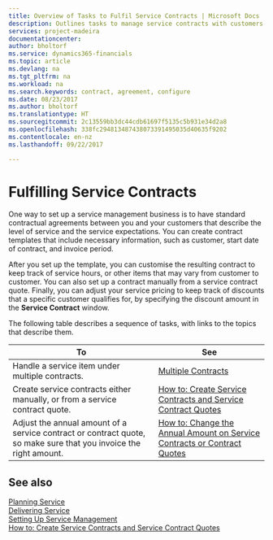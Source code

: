 ```yaml
---
title: Overview of Tasks to Fulfil Service Contracts | Microsoft Docs
description: Outlines tasks to manage service contracts with customers.
services: project-madeira
documentationcenter: 
author: bholtorf
ms.service: dynamics365-financials
ms.topic: article
ms.devlang: na
ms.tgt_pltfrm: na
ms.workload: na
ms.search.keywords: contract, agreement, configure
ms.date: 08/23/2017
ms.author: bholtorf
ms.translationtype: HT
ms.sourcegitcommit: 2c13559bb3dc44cdb61697f5135c5b931e34d2a8
ms.openlocfilehash: 338fc294813487438073391495035d40635f9202
ms.contentlocale: en-nz
ms.lasthandoff: 09/22/2017

---
```

# <a name="fulfilling-service-contracts"></a>Fulfilling Service Contracts 
One way to set up a service management business is to have standard contractual agreements between you and your customers that describe the level of service and the service expectations. You can create contract templates that include necessary information, such as customer, start date of contract, and invoice period.  
  
After you set up the template, you can customise the resulting contract to keep track of service hours, or other items that may vary from customer to customer. You can also set up a contract manually from a service contract quote. Finally, you can adjust your service pricing to keep track of discounts that a specific customer qualifies for, by specifying the discount amount in the **Service Contract** window.  

The following table describes a sequence of tasks, with links to the topics that describe them.   
  
|**To**|**See**|  
|------------|-------------|  
|Handle a service item under multiple contracts. | [Multiple Contracts](service-multiple-contracts.md)|  
|Create service contracts either manually, or from a service contract quote.| [How to: Create Service Contracts and Service Contract Quotes](service-how-to-create-service-contracts-and-service-contract-quotes.md)|
|Adjust the annual amount of a service contract or contract quote, so make sure that you invoice the right amount.|[How to: Change the Annual Amount on Service Contracts or Contract Quotes](service-how-to-change-the-annual-amount-on-service-contracts-or-contract-quotes.md)|

## <a name="see-also"></a>See also 
[Planning Service](service-plan-service.md)  
[Delivering Service](service-deliver-service.md)  
[Setting Up Service Management](service-setup-service.md)  
[How to: Create Service Contracts and Service Contract Quotes](service-how-to-create-service-contracts-and-service-contract-quotes.md)  

